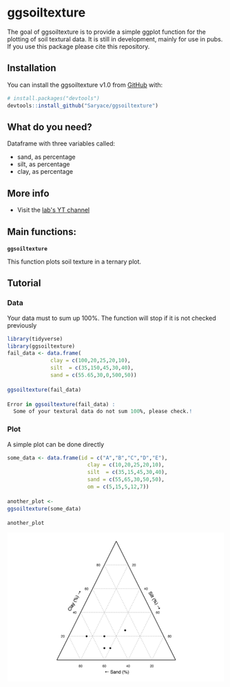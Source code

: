 # ggsoiltexture

The goal of ggsoiltexture is to provide a simple ggplot function for the plotting of soil textural data. It is still in development, mainly for use in pubs. If you use this package please cite this repository.

## Installation

You can install the ggsoiltexture v1.0 from [GitHub](https://github.com/Saryace/ggsoiltexture) with:

``` r
# install.packages("devtools")
devtools::install_github("Saryace/ggsoiltexture")
```

## What do you need?
Dataframe with three variables called:
- sand, as percentage
- silt, as percentage
- clay, as percentage

## More info

- Visit the [lab's YT channel](https://www.youtube.com/@laboratoriobiofisicadesuel2912)

## Main functions:

**`ggsoiltexture`**

This function plots soil texture in a ternary plot.

## Tutorial

### Data
Your data must to sum up 100%. The function will stop if it is not checked previously

``` r
library(tidyverse)
library(ggsoiltexture)
fail_data <- data.frame(
              clay = c(100,20,25,20,10),
              silt  = c(35,150,45,30,40),
              sand = c(55.65,30,0,500,50))

ggsoiltexture(fail_data)

Error in ggsoiltexture(fail_data) : 
  Some of your textural data do not sum 100%, please check.!

```



### Plot

A simple plot can be done directly

``` r
some_data <- data.frame(id = c("A","B","C","D","E"),
                          clay = c(10,20,25,20,10),
                          silt  = c(35,15,45,30,40),
                          sand = c(55,65,30,50,50),
                          om = c(5,15,5,12,7))

another_plot <-
ggsoiltexture(some_data)

another_plot
```

![](img/another_plot.png)
